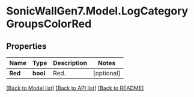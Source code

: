 # SonicWallGen7.Model.LogCategoryGroupsColorRed

## Properties

Name | Type | Description | Notes
------------ | ------------- | ------------- | -------------
**Red** | **bool** | Red. | [optional] 

[[Back to Model list]](../README.md#documentation-for-models) [[Back to API list]](../README.md#documentation-for-api-endpoints) [[Back to README]](../README.md)

